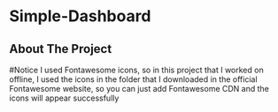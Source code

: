 # Simple-Dashboard

## About The Project

#Notice
I used Fontawesome icons, so in this project that I worked on offline, I used the icons in the folder that I downloaded in the official Fontawesome website, so you can just add Fontawesome CDN and the icons will appear successfully
